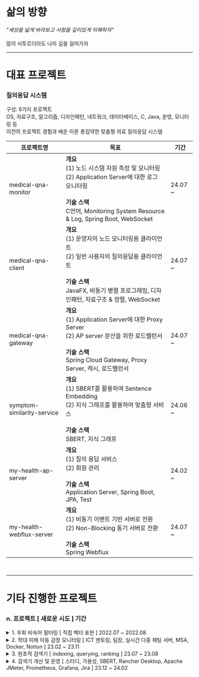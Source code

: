 # 삶의 방향
_"세상을 넓게 바라보고 사람을 깊이있게 이해하자"_
<br> <br> 많이 서투르더라도 나의 길을 걸어가자
<hr> 

# 대표 프로젝트
### 질의응답 시스템 ###
구성: 6가지 프로젝트
<br>OS, 자료구조, 알고리즘, 디자인패턴, 네트워크, 데이터베이스, C, Java, 운영, 모니터링 등 <br> 이전의 프로젝트 경험과 배운 이론 총집약한 맞춤형 의료 질의응답 시스템

| 프로젝트명 | 목표 | 기간 |
| - | - | - |
| medical-qna-monitor | <strong>개요</strong><br> (1) 노드 시스템 자원 측정 및 모니터링 <br> (2) Application Server에 대한 로그 모니터링 <br><br> <strong>기술 스택</strong><br> C언어, Monitoring System Resource & Log, Spring Boot, WebSocket | 24.07 ~ |
| medical-qna-client | <strong>개요</strong><br> (1) 운영자의 노드 모니터링용 클라이언트 <br> (2) 일반 사용자의 질의응답용 클라이언트 <br><br> <strong>기술 스택</strong><br> JavaFX, 비동기 병렬 프로그래밍, 디자인패턴, 자료구조 & 정렬, WebSocket | 24.07 ~ |
| medical-qna-gateway | <strong>개요</strong><br> (1) Application Server에 대한 Proxy Server <br> (2) AP server 분산을 위한 로드밸런서 <br><br> <strong>기술 스택</strong><br> Spring Cloud Gateway, Proxy Server, 캐시, 로드밸런서 | 24.07 ~ |
| symptom-similarity-service | <strong>개요</strong><br> (1) SBERT를 활용하여 Sentence Embedding <br> (2) 지식 그래프를 활용하여 맞춤형 서비스 <br><br> <strong>기술 스택</strong><br> SBERT, 지식 그래프 | 24.06 ~ |
| my-health-ap-server | <strong>개요</strong><br> (1) 질의 응답 서비스 <br> (2) 회원 관리 <br><br> <strong>기술 스택</strong><br> Application Server, Spring Boot, JPA, Test | 24.02 ~ |
| my-health-webflux-server | <strong>개요</strong><br> (1) 비동기 이벤트 기반 서버로 전환 <br> (2) Non-Blocking 동기 서버로 전환 <br><br> <strong>기술 스택</strong><br> Spring Webflux | 24.07 ~ |

<br>

---

# 기타 진행한 프로젝트
### n. 프로젝트 [ 새로운 시도 ] 기간
<details>
  <summary>1. 우회 비속어 필터링 [ 직접 벡터 표현 ] 2022.07 ~ 2022.08</summary>

|항목| 내용|
|----|-----|
|목표|벡터에 대한 이해|
|개요| 비속어 집합 내 단어와 유사한 우회 표현 탐지 모듈 개발|
|핵심 내용| 1) 모양이 유사한 음소, 기호, 숫자 등을 유사한 벡터로 표현 <br> 2) 학습 모델을 활용하지 않고 직접 벡터로 표현<br>3) 코사인 유사도로 비속어 유사도 판단|
|예시| [1, 0.5, 0.5, 0.5, 0, 0, 0,  ..., 0] -> ㅇ <br> [0.5, 1, 0.5, 0.5, 0, 0, 0,  ..., 0] -> 0|
</details>

<details>
  <summary>2. 학대 피해 아동 감정 모니터링 [ ICT 멘토링, 팀장, 실시간 다중 채팅 서버, MSA, Docker, Notion ] 23.02 ~ 23.11</summary>

|항목| 내용|
|----|-----|
|목표| 자연어 처리 학습 모델을 활용해서 사회에 도움이 되는 팀 프로젝트 기획, 개발, 협업 |
|개요| - 아동<br> chat gpt 모델과 채팅 <br><br> - 전문가<br> 감성 분석 모델이 아동의 채팅을 분석한 결과를 모니터링<br> 필요시 아동과 채팅 상담|
|수행 내용| 1) MSA 고려한 백엔드 설계 <br> 2) NestJS, Flask 활용하여 서버 구현 <br> 3) Redis, Socket.io 활용하여 다중 채팅 서버 구현 <br> 4) Docker로 컨테이너 이미지 빌드 |
|서버<br>(서비스)| 메인 서버(API 서버), 감성 분석 서버, 챗봇 채팅 서버, 아동과 전문가 채팅 서버|
|언어| TypeScript, JavaScript, Python|
|기타| MySQL, TypeORM, Notion, GitLab|
</details>

<details>
  <summary>3. 원초적 검색기 [ indexing, querying, ranking ] 23.07 ~ 23.08</summary>

|항목| 내용|
|----|-----|
|목표|검색엔진에 대한 이해|
|개요| 형태소를 바탕으로 검색하는 원초적인 검색기 |
|수행 내용| 1) indexing: 문서 테이블과 형태소 기반 역색인 테이블에 저장 <br> 2) querying: 형태소 기반으로 사용자 검색 문장(쿼리) 분석 <br> 3) ranking: 찾은 문서들 중 TF-IDF와 벡터 거리 계산으로 사용자 쿼리와 관련도 계산|
|서버<br>(서비스)| 메인 서버, 형태소 분석 서버, ranking 서버|
|언어| TypeScript, Python|
|기타| NestJS, Flask, MySQL|
|참고 도서|'검색을 위한 딥러닝' 토마소 테오필리 저|
</details>

<details>
  <summary>4. 검색기 개선 및 운영 [ 스터디, 가용성, SBERT, Rancher Desktop, Apache JMeter, Prometheus, Grafana, Jira ] 23.12 ~ 24.02</summary>

|항목| 내용|
|----|-----|
|목표|안정적 서버 운용|
|개요| 1) 기존 고전적 검색기에 SBERT 적용 <br> 2) 가용성을 위한 컨테이너 운영, 모니터링, 부하 테스트 <br> 2) 스터디식으로 공유(Jira, Notion)|
|수행 내용| 1) SBERT: 사용자 쿼리와 문서를 TF-IDF가 아닌 SBERT로 임베딩 <br> 2) 컨테이너: 도커로 이미지 빌드, K3s로 운영 <br> 3) 모니터링: Prometheus, Grafana로 메트릭 모니터링 <br> 4) 부하 테스트: Apache JMeter로 사용자 요청 테스트 <br> 5) 스터디: 다양한 관심 분야(NLP, 컨테이너 등), 프로젝트 진행 상황 공유 |
|참고 도서|'쿠버네티스 교과서' 엘튼 스톤맨 저|
</details>
